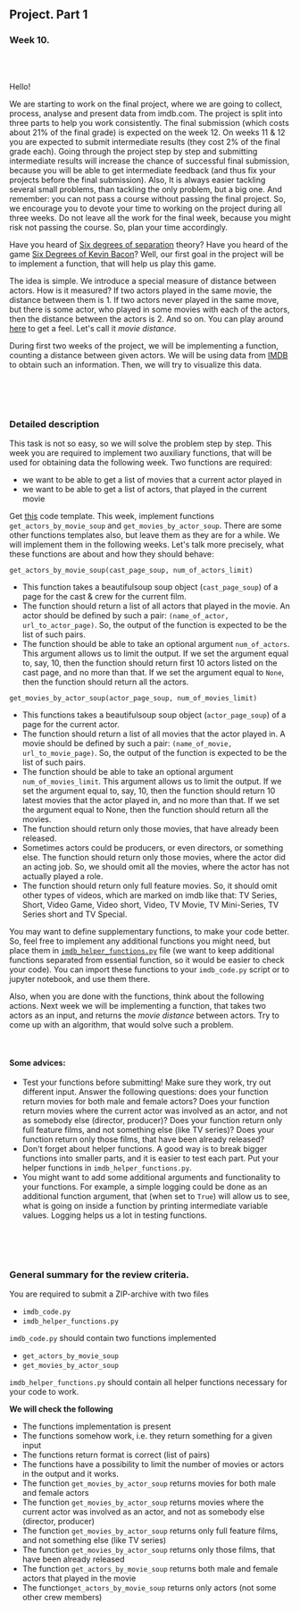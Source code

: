 ## Project. Part 1

### Week 10.

<br><br>

Hello!

We are starting to work on the final project, where we are going to collect, process, analyse and present data from imdb.com. The project is split into three parts to help you work consistently. The final submission (which costs about 21% of the final grade) is expected on the week 12. On weeks 11 & 12 you are expected to submit intermediate results (they cost 2% of the final grade each). Going through the project step by step and submitting intermediate results will increase the chance of successful final submission, because you will be able to get intermediate feedback (and thus fix your projects before the final submission). Also, It is always easier tackling several small problems, than tackling the only problem, but a big one. And remember: you can not pass a course without passing the final project. So, we encourage you to devote your time to working on the project during all three weeks. Do not leave all the work for the final week, because you might risk not passing the course. So, plan your time accordingly.

Have you heard of [Six degrees of separation](https://en.wikipedia.org/wiki/Six_degrees_of_separation) theory? Have you heard of the game [Six Degrees of Kevin Bacon](https://en.wikipedia.org/wiki/Six_Degrees_of_Kevin_Bacon)? Well, our first goal in the project will be to implement a function, that will help us play this game.

The idea is simple. We introduce a special measure of distance between actors. How is it measured? If two actors played in the same movie, the distance between them is 1. If two actors never played in the same move, but there is some actor, who played in some movies with each of the actors, then the distance between the actors is 2. And so on. You can play around [here](https://oracleofbacon.org/help.php) to get a feel. Let's call it *movie distance*.

During first two weeks of the project, we will be implementing a function, counting a distance between given actors. We will be using data from [IMDB](https://imdb.com) to obtain such an information. Then, we will try to visualize this data.

<br><br><br>

### Detailed description

This task is not so easy, so we will solve the problem step by step. This week you are required to implement two auxiliary functions, that will be used for obtaining data the following week. Two functions are required:

* we want to be able to get a list of movies that a current actor played in
* we want to be able to get a list of actors, that played in the current movie

Get [this](https://github.com/magnitofonov/hse-coursera-data-scraping/tree/master/week10/project_templates) code template. This week, implement functions `get_actors_by_movie_soup` and `get_movies_by_actor_soup`. There are some other functions templates also, but leave them as they are for a while. We will implement them in the following weeks. Let's talk more precisely, what these functions are about and how they should behave:

`get_actors_by_movie_soup(cast_page_soup, num_of_actors_limit)`

* This function takes a beautifulsoup soup object (`cast_page_soup`) of a page for the cast & crew for the current film.
* The function should return a list of all actors that played in the movie. An actor should be defined by such a pair: `(name_of_actor, url_to_actor_page)`. So, the output of the function is expected to be the list of such pairs.
* The function should be able to take an optional argument `num_of_actors`. This argument allows us to limit the output. If we set the argument equal to, say, 10, then the function should return first 10 actors listed on the cast page, and no more than that. If we set the argument equal to `None`, then the function should return all the actors.

`get_movies_by_actor_soup(actor_page_soup, num_of_movies_limit)`

* This functions takes a beautifulsoup soup object (`actor_page_soup`) of a page for the current actor.
* The function should return a list of all movies that the actor played in. A movie should be defined by such a pair: `(name_of_movie, url_to_movie_page)`. So, the output of the function is expected to be the list of such pairs.
* The function should be able to take an optional argument `num_of_movies_limit`. This argument allows us to limit the output. If we set the argument equal to, say, 10, then the function should return 10 latest movies that the actor played in, and no more than that. If we set the argument equal to None, then the function should return all the movies.
* The function should return only those movies, that have already been released.
* Sometimes actors could be producers, or even directors, or something else. The function should return only those movies, where the actor did an acting job. So, we should omit all the movies, where the actor has not actually played a role.
* The function should return only full feature movies. So, it should omit other types of videos, which are marked on imdb like that: TV Series, Short, Video Game, Video short, Video, TV Movie, TV Mini-Series, TV Series short and TV Special.


You may want to define supplementary functions, to make your code better. So, feel free to implement any additional functions you might need, but place them in [`imdb_helper_functions.py`](https://github.com/magnitofonov/hse-coursera-data-scraping/tree/master/week10/project_templates) file (we want to keep additional functions separated from essential function, so it would be easier to check your code). You can import these functions to your `imdb_code.py` script or to jupyter notebook, and use them there.

Also, when you are done with the functions, think about the following actions. Next week we will be implementing a function, that takes two actors as an input, and returns the *movie distance* between actors. Try to come up with an algorithm, that would solve such a problem.

<br>

#### Some advices:

* Test your functions before submitting! Make sure they work, try out different input. Answer the following questions: does your function return movies for both male and female actors? Does your function return movies where the current actor was involved as an actor, and not as somebody else (director, producer)? Does your function return only full feature films, and not something else (like TV series)? Does your function return only those films, that have been already released?
* Don't forget about helper functions. A good way is to break bigger functions into smaller parts, and it is easier to test each part. Put your helper functions in `imdb_helper_functions.py`.
* You might want to add some additional arguments and functionality to your functions. For example, a simple logging could be done as an additional function argument, that (when set to `True`) will allow us to see, what is going on inside a function by printing intermediate variable values. Logging helps us a lot in testing functions.

<br><br><br>

### General summary for the review criteria.

You are required to submit a ZIP-archive with two files

* `imdb_code.py`
* `imdb_helper_functions.py`

`imdb_code.py` should contain two functions implemented

* `get_actors_by_movie_soup`
* `get_movies_by_actor_soup`

`imdb_helper_functions.py` should contain all helper functions necessary for your code to work.

**We will check the following**

* The functions implementation is present
* The functions somehow work, i.e. they return something for a given input
* The functions return format is correct (list of pairs)
* The functions have a possibility to limit the number of movies or actors in the output and it works.
* The function `get_movies_by_actor_soup` returns movies for both male and female actors
* The function `get_movies_by_actor_soup` returns movies where the current actor was involved as an actor, and not as somebody else (director, producer)
* The function `get_movies_by_actor_soup` returns only full feature films, and not something else (like TV series)
* The function `get_movies_by_actor_soup` returns only those films, that have been already released
* The function `get_actors_by_movie_soup` returns both male and female actors that played in the movie
* The function`get_actors_by_movie_soup` returns only actors (not some other crew members)